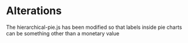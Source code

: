 Alterations
===========

The hierarchical-pie.js has been modified so that labels inside pie charts can be something other than a monetary value
